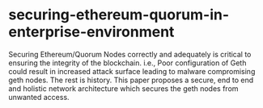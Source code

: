 # securing-ethereum-quorum-in-enterprise-environment
Securing Ethereum/Quorum Nodes correctly and adequately is critical to ensuring the integrity of the blockchain. i.e., Poor configuration of Geth could result in increased attack surface leading to malware compromising geth nodes. The rest is history. This paper proposes a secure, end to end and holistic network architecture which secures the geth nodes from unwanted access.
